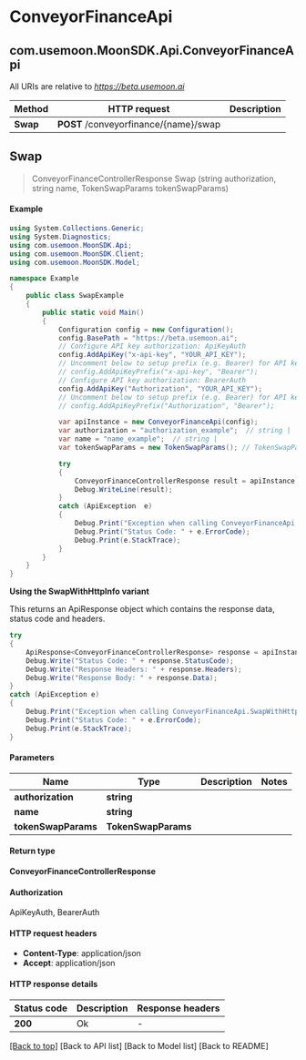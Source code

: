 # ConveyorFinanceApi

## com.usemoon.MoonSDK.Api.ConveyorFinanceApi

All URIs are relative to _https://beta.usemoon.ai_

| Method   | HTTP request                          | Description |
| -------- | ------------------------------------- | ----------- |
| **Swap** | **POST** /conveyorfinance/{name}/swap |             |

## **Swap**

> ConveyorFinanceControllerResponse Swap (string authorization, string name, TokenSwapParams tokenSwapParams)

#### Example

```csharp
using System.Collections.Generic;
using System.Diagnostics;
using com.usemoon.MoonSDK.Api;
using com.usemoon.MoonSDK.Client;
using com.usemoon.MoonSDK.Model;

namespace Example
{
    public class SwapExample
    {
        public static void Main()
        {
            Configuration config = new Configuration();
            config.BasePath = "https://beta.usemoon.ai";
            // Configure API key authorization: ApiKeyAuth
            config.AddApiKey("x-api-key", "YOUR_API_KEY");
            // Uncomment below to setup prefix (e.g. Bearer) for API key, if needed
            // config.AddApiKeyPrefix("x-api-key", "Bearer");
            // Configure API key authorization: BearerAuth
            config.AddApiKey("Authorization", "YOUR_API_KEY");
            // Uncomment below to setup prefix (e.g. Bearer) for API key, if needed
            // config.AddApiKeyPrefix("Authorization", "Bearer");

            var apiInstance = new ConveyorFinanceApi(config);
            var authorization = "authorization_example";  // string | 
            var name = "name_example";  // string | 
            var tokenSwapParams = new TokenSwapParams(); // TokenSwapParams | 

            try
            {
                ConveyorFinanceControllerResponse result = apiInstance.Swap(authorization, name, tokenSwapParams);
                Debug.WriteLine(result);
            }
            catch (ApiException  e)
            {
                Debug.Print("Exception when calling ConveyorFinanceApi.Swap: " + e.Message);
                Debug.Print("Status Code: " + e.ErrorCode);
                Debug.Print(e.StackTrace);
            }
        }
    }
}
```

**Using the SwapWithHttpInfo variant**

This returns an ApiResponse object which contains the response data, status code and headers.

```csharp
try
{
    ApiResponse<ConveyorFinanceControllerResponse> response = apiInstance.SwapWithHttpInfo(authorization, name, tokenSwapParams);
    Debug.Write("Status Code: " + response.StatusCode);
    Debug.Write("Response Headers: " + response.Headers);
    Debug.Write("Response Body: " + response.Data);
}
catch (ApiException e)
{
    Debug.Print("Exception when calling ConveyorFinanceApi.SwapWithHttpInfo: " + e.Message);
    Debug.Print("Status Code: " + e.ErrorCode);
    Debug.Print(e.StackTrace);
}
```

#### Parameters

| Name                | Type                | Description | Notes |
| ------------------- | ------------------- | ----------- | ----- |
| **authorization**   | **string**          |             |       |
| **name**            | **string**          |             |       |
| **tokenSwapParams** | **TokenSwapParams** |             |       |

#### Return type

**ConveyorFinanceControllerResponse**

#### Authorization

ApiKeyAuth, BearerAuth

#### HTTP request headers

* **Content-Type**: application/json
* **Accept**: application/json

#### HTTP response details

| Status code | Description | Response headers |
| ----------- | ----------- | ---------------- |
| **200**     | Ok          | -                |

[\[Back to top\]](broken-reference) \[Back to API list] \[Back to Model list] \[Back to README]
